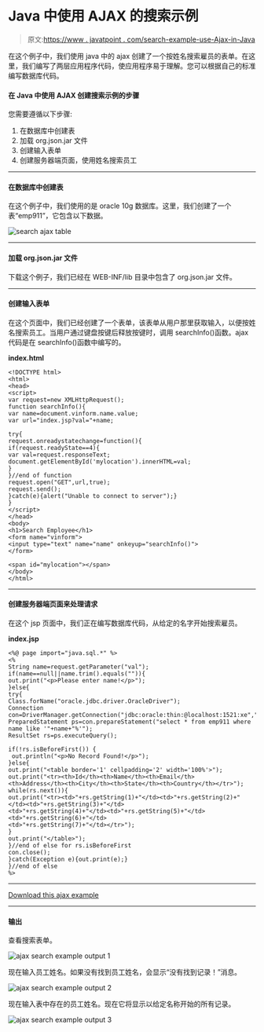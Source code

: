 # Java 中使用 AJAX 的搜索示例

> 原文:[https://www . javatpoint . com/search-example-use-Ajax-in-Java](https://www.javatpoint.com/search-example-using-ajax-in-java)

在这个例子中，我们使用 java 中的 ajax 创建了一个按姓名搜索雇员的表单。在这里，我们编写了两层应用程序代码，使应用程序易于理解。您可以根据自己的标准编写数据库代码。

#### 在 Java 中使用 AJAX 创建搜索示例的步骤

您需要遵循以下步骤:

1.  在数据库中创建表
2.  加载 org.json.jar 文件
3.  创建输入表单
4.  创建服务器端页面，使用姓名搜索员工

* * *

#### 在数据库中创建表

在这个例子中，我们使用的是 oracle 10g 数据库。这里，我们创建了一个表“emp911”，它包含以下数据。

![search ajax table](../Images/f87ef92217ef59024727555135366ac6.png)

* * *

#### 加载 org.json.jar 文件

下载这个例子，我们已经在 WEB-INF/lib 目录中包含了 org.json.jar 文件。

* * *

#### 创建输入表单

在这个页面中，我们已经创建了一个表单，该表单从用户那里获取输入，以便按姓名搜索员工。当用户通过键盘按键后释放按键时，调用 searchInfo()函数。ajax 代码是在 searchInfo()函数中编写的。

**index.html**

```
<!DOCTYPE html>
<html>
<head>
<script>
var request=new XMLHttpRequest();
function searchInfo(){
var name=document.vinform.name.value;
var url="index.jsp?val="+name;

try{
request.onreadystatechange=function(){
if(request.readyState==4){
var val=request.responseText;
document.getElementById('mylocation').innerHTML=val;
}
}//end of function
request.open("GET",url,true);
request.send();
}catch(e){alert("Unable to connect to server");}
}
</script>
</head>
<body>
<h1>Search Employee</h1>
<form name="vinform">
<input type="text" name="name" onkeyup="searchInfo()">
</form>

<span id="mylocation"></span>
</body>
</html>

```

* * *

#### 创建服务器端页面来处理请求

在这个 jsp 页面中，我们正在编写数据库代码，从给定的名字开始搜索雇员。

**index.jsp**

```
<%@ page import="java.sql.*" %>
<%
String name=request.getParameter("val");
if(name==null||name.trim().equals("")){
out.print("<p>Please enter name!</p>");
}else{
try{
Class.forName("oracle.jdbc.driver.OracleDriver");
Connection con=DriverManager.getConnection("jdbc:oracle:thin:@localhost:1521:xe","system","oracle");
PreparedStatement ps=con.prepareStatement("select * from emp911 where name like '"+name+"%'");
ResultSet rs=ps.executeQuery();

if(!rs.isBeforeFirst()) {    
 out.println("<p>No Record Found!</p>"); 
}else{
out.print("<table border='1' cellpadding='2' width='100%'>");
out.print("<tr><th>Id</th><th>Name</th><th>Email</th>
<th>Address</th><th>City</th><th>State</th><th>Country</th></tr>");
while(rs.next()){
out.print("<tr><td>"+rs.getString(1)+"</td><td>"+rs.getString(2)+"</td><td>"+rs.getString(3)+"</td>
<td>"+rs.getString(4)+"</td><td>"+rs.getString(5)+"</td><td>"+rs.getString(6)+"</td>
<td>"+rs.getString(7)+"</td></tr>");
}
out.print("</table>");
}//end of else for rs.isBeforeFirst
con.close();
}catch(Exception e){out.print(e);}
}//end of else
%>

```

* * *

[Download this ajax example](https://static.javatpoint.comajaxpages/src/ajaxexamplesearchdb.zip)

* * *

#### 输出

查看搜索表单。

![ajax search example output 1](../Images/661e40e1ea6ab937d120c74318941f74.png)

现在输入员工姓名。如果没有找到员工姓名，会显示“没有找到记录！”消息。

![ajax search example output 2](../Images/9f2e19b0bf1b14a6a4add13bf12ff477.png)

现在输入表中存在的员工姓名。现在它将显示以给定名称开始的所有记录。

![ajax search example output 3](../Images/d9709236634d1601f5e9c811ea644d60.png)
